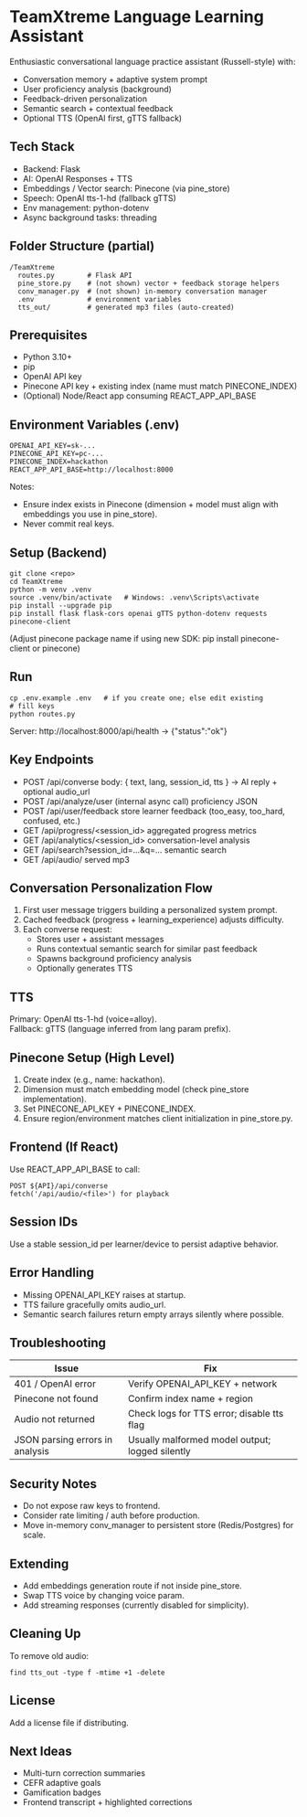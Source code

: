 # TeamXtreme Language Learning Assistant

Enthusiastic conversational language practice assistant (Russell-style) with:
- Conversation memory + adaptive system prompt
- User proficiency analysis (background)
- Feedback-driven personalization
- Semantic search + contextual feedback
- Optional TTS (OpenAI first, gTTS fallback)

## Tech Stack
- Backend: Flask
- AI: OpenAI Responses + TTS
- Embeddings / Vector search: Pinecone (via pine_store)
- Speech: OpenAI tts-1-hd (fallback gTTS)
- Env management: python-dotenv
- Async background tasks: threading

## Folder Structure (partial)
```
/TeamXtreme
  routes.py        # Flask API
  pine_store.py    # (not shown) vector + feedback storage helpers
  conv_manager.py  # (not shown) in‑memory conversation manager
  .env             # environment variables
  tts_out/         # generated mp3 files (auto-created)
```

## Prerequisites
- Python 3.10+
- pip
- OpenAI API key
- Pinecone API key + existing index (name must match PINECONE_INDEX)
- (Optional) Node/React app consuming REACT_APP_API_BASE

## Environment Variables (.env)
```
OPENAI_API_KEY=sk-...
PINECONE_API_KEY=pc-...
PINECONE_INDEX=hackathon
REACT_APP_API_BASE=http://localhost:8000
```
Notes:
- Ensure index exists in Pinecone (dimension + model must align with embeddings you use in pine_store).
- Never commit real keys.

## Setup (Backend)
```
git clone <repo>
cd TeamXtreme
python -m venv .venv
source .venv/bin/activate   # Windows: .venv\Scripts\activate
pip install --upgrade pip
pip install flask flask-cors openai gTTS python-dotenv requests pinecone-client
```
(Adjust pinecone package name if using new SDK: pip install pinecone-client or pinecone)

## Run
```
cp .env.example .env   # if you create one; else edit existing
# fill keys
python routes.py
```
Server: http://localhost:8000/api/health → {"status":"ok"}

## Key Endpoints
- POST /api/converse  body: { text, lang, session_id, tts } -> AI reply + optional audio_url
- POST /api/analyze/user  (internal async call) proficiency JSON
- POST /api/user/feedback  store learner feedback (too_easy, too_hard, confused, etc.)
- GET  /api/progress/<session_id>  aggregated progress metrics
- GET  /api/analytics/<session_id> conversation-level analysis
- GET  /api/search?session_id=...&q=... semantic search
- GET  /api/audio/<fname> served mp3

## Conversation Personalization Flow
1. First user message triggers building a personalized system prompt.
2. Cached feedback (progress + learning_experience) adjusts difficulty.
3. Each converse request:
   - Stores user + assistant messages
   - Runs contextual semantic search for similar past feedback
   - Spawns background proficiency analysis
   - Optionally generates TTS

## TTS
Primary: OpenAI tts-1-hd (voice=alloy).  
Fallback: gTTS (language inferred from lang param prefix).

## Pinecone Setup (High Level)
1. Create index (e.g., name: hackathon).
2. Dimension must match embedding model (check pine_store implementation).
3. Set PINECONE_API_KEY + PINECONE_INDEX.
4. Ensure region/environment matches client initialization in pine_store.py.

## Frontend (If React)
Use REACT_APP_API_BASE to call:
```
POST ${API}/api/converse
fetch('/api/audio/<file>') for playback
```

## Session IDs
Use a stable session_id per learner/device to persist adaptive behavior.

## Error Handling
- Missing OPENAI_API_KEY raises at startup.
- TTS failure gracefully omits audio_url.
- Semantic search failures return empty arrays silently where possible.

## Troubleshooting
| Issue | Fix |
|-------|-----|
| 401 / OpenAI error | Verify OPENAI_API_KEY + network |
| Pinecone not found | Confirm index name + region |
| Audio not returned | Check logs for TTS error; disable tts flag |
| JSON parsing errors in analysis | Usually malformed model output; logged silently |

## Security Notes
- Do not expose raw keys to frontend.
- Consider rate limiting / auth before production.
- Move in-memory conv_manager to persistent store (Redis/Postgres) for scale.

## Extending
- Add embeddings generation route if not inside pine_store.
- Swap TTS voice by changing voice param.
- Add streaming responses (currently disabled for simplicity).

## Cleaning Up
To remove old audio:
```
find tts_out -type f -mtime +1 -delete
```

## License
Add a license file if distributing.

## Next Ideas
- Multi-turn correction summaries
- CEFR adaptive goals
- Gamification badges
- Frontend transcript + highlighted corrections
